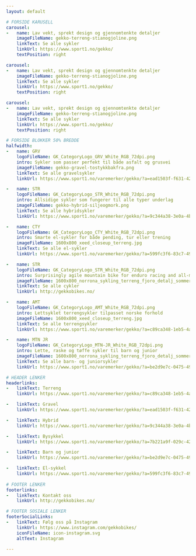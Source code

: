 ```yaml
---
layout: default

# FORSIDE KARUSELL
carousel:
-   name: Lav vekt, sprekt design og gjennomtenkte detaljer
    imageFileName: gekko-terreng-stianogjoline.png
    linkText: Se alle sykler
    linkUrl: https://www.sport1.no/gekko/
    textPosition: right

carousel:
-   name: Lav vekt, sprekt design og gjennomtenkte detaljer
    imageFileName: gekko-terreng-stianogjoline.png
    linkText: Se alle sykler
    linkUrl: https://www.sport1.no/gekko/
    textPosition: right

carousel:
-   name: Lav vekt, sprekt design og gjennomtenkte detaljer
    imageFileName: gekko-terreng-stianogjoline.png
    linkText: Se alle sykler
    linkUrl: https://www.sport1.no/gekko/
    textPosition: right

# FORSIDE BLOKKER 50% BREDDE 
halfwidth:
-   name: GRV
    logoFileName: GK_CategoryLogo_GRV_White_RGB_72dpi.png
    intro: Sykler som passer perfekt til både asfalt og grusvei
    imageFileName: gekko-gravel-tostykkbakfra.png
    linkText: Se alle gravelsykler
    linkUrl: https://www.sport1.no/varemerker/gekko/?a=ead1503f-f631-42d1-b85e-ef40f76284c4

-   name: STR
    logoFileName: GK_CategoryLogo_STR_White_RGB_72dpi.png
    intro: Allsidige sykler som fungerer til alle typer underlag
    imageFileName: gekko-hybrid-siljeogmork.png
    linkText: Se alle hybridsykler
    linkUrl: https://www.sport1.no/varemerker/gekko/?a=9c344a38-3e0a-4b2b-88de-a5b4b04447ed

-   name: CTY
    logoFileName: GK_CategoryLogo_CTY_White_RGB_72dpi.png
    intro: Smarte el-sykler for både pending, tur eller trening
    imageFileName: 1600x800_xeed_closeup_terreng.jpg
    linkText: Se alle el-sykler
    linkUrl: https://www.sport1.no/varemerker/gekko/?a=599fc3f6-83c7-49d3-a6ce-afe66720b86f

-   name: STR
    logoFileName: GK_CategoryLogo_STR_White_RGB_72dpi.png
    intro: Surprisingly agile mountain bike for enduro racing and all-mountain competitions
    imageFileName: 1600x800_norrona_sykling_terreng_fjoro_detalj_sommer.jpg
    linkText: Se alle cykler
    linkUrl: http://gekkobikes.no/

-   name: AMT
    logoFileName: GK_CategoryLogo_AMT_White_RGB_72dpi.png
    intro: Lettsyklet terrengsykler tilpasset norske forhold
    imageFileName: 1600x800_xeed_closeup_terreng.jpg
    linkText: Se alle terrengsykler
    linkUrl: https://www.sport1.no/varemerker/gekko/?a=c89ca348-1eb5-4a46-a253-731fe22b8465

-   name: MTN JR
    logoFileName: GK_CategoryLogo_MTN-JR_White_RGB_72dpi.png
    intro: Lette, raske og tøffe sykler til barn og junior
    imageFileName: 1600x800_norrona_sykling_terreng_fjoro_detalj_sommer.jpg
    linkText: Se alle barn- og juniorsykler
    linkUrl: https://www.sport1.no/varemerker/gekko/?a=be2d9e7c-0475-49d0-ae74-81483889f816

# HEADER LENKER
headerlinks:
-   linkText: Terreng
    linkUrl: https://www.sport1.no/varemerker/gekko/?a=c89ca348-1eb5-4a46-a253-731fe22b8465

-   linkText: Gravel
    linkUrl: https://www.sport1.no/varemerker/gekko/?a=ead1503f-f631-42d1-b85e-ef40f76284c4

-   linkText: Hybrid
    linkUrl: https://www.sport1.no/varemerker/gekko/?a=9c344a38-3e0a-4b2b-88de-a5b4b04447ed

-   linkText: Bysykkel
    linkUrl: https://www.sport1.no/varemerker/gekko/?a=7b221a9f-029c-4293-a7d4-de5e54260026

-   linkText: Barn og junior
    linkUrl: https://www.sport1.no/varemerker/gekko/?a=be2d9e7c-0475-49d0-ae74-81483889f816

-   linkText: El-sykkel
    linkUrl: https://www.sport1.no/varemerker/gekko/?a=599fc3f6-83c7-49d3-a6ce-afe66720b86f
    
# FOOTER LENKER
footerlinks:
-   linkText: Kontakt oss
    linkUrl: http://gekkobikes.no/

# FOOTER SOSIALE LENKER
footerSocialLinks:
-   linkText: Følg oss på Instagram
    linkUrl: https://www.instagram.com/gekkobikes/
    iconFileName: icon-instagram.svg
    altText: Instagram

---
```

